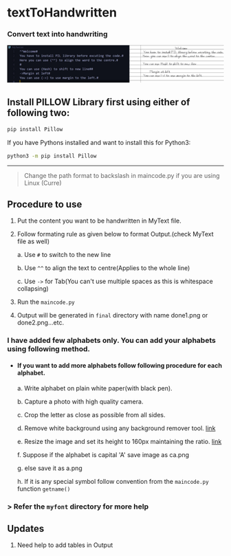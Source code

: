 # textToHandwritten

### Convert text into handwriting 

![](textToWord.jpg)

## Install PILLOW Library first using either of following two:

```bash
pip install Pillow
```
If you have Pythons installed and want to install this for Python3:
```bash
python3 -m pip install Pillow
```
---
> Change the path format to backslash in maincode.py if you are using Linux (Curre)
## Procedure to use 
1. Put the content you want to be handwritten in MyText file.

2. Follow formating  rule as given below to format Output.(check MyText file as well)

    a. Use `#` to switch to the new line
    
    b. Use `^^` to align the text to centre(Applies to the whole line)
    
    c. Use `->` for Tab(You can't use multiple spaces as this is whitespace collapsing)

3. Run the `maincode.py`

4. Output will be generated in `final` directory with name done1.png or done2.png...etc.

### I have added few alphabets only. You can add your alphabets using following method.

* ####  If you want to add more alphabets follow following procedure for each alphabet.

   a. Write alphabet on plain white paper(with black pen). 
   
   b. Capture a photo with high quality camera.

   c. Crop the letter as close as possible from all sides.

   d. Remove white background using any background remover tool. [link](https://onlinepngtools.com/create-transparent-png)

   e. Resize the image and set its height to 160px maintaining the ratio. [link](https://play.google.com/store/apps/details?id=com.vinson.shrinker&hl=en_IN&gl=US)

   f. Suppose if the alphabet is capital 'A' save image as ca.png 

   g. else save it as a.png

   h. If it is any special symbol follow convention from the `maincode.py` function `getname()`

        
### > Refer the `myfont` directory for more help

## Updates

1. Need help to add tables in Output
